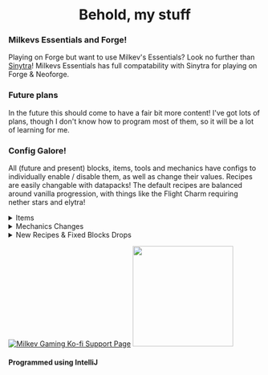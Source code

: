# <center>Behold, my stuff

### Milkevs Essentials and Forge!
Playing on Forge but want to use Milkev's Essentials? Look no further than [Sinytra](https://www.curseforge.com/minecraft/mc-mods/sinytra-connector)! Milkevs Essentials has full compatability with Sinytra for playing on Forge & Neoforge.

### Future plans
In the future this should come to have a fair bit more content! I've got lots of plans, though I don't know how to program most of them, so it will be a lot of learning for me.

### Config Galore!
All (future and present) blocks, items, tools and mechanics have configs to individually enable / disable them, as well as change their values. Recipes are easily changable with datapacks! The default recipes are balanced around vanilla progression, with things like the Flight Charm requiring nether stars and elytra!

<details>
<summary>Items</summary>
<details> 
  <summary>Extendo Grips (extend block/attack reach!)</summary>
   3 tiers of trinkets-equippable items that increase the players attack reach and block reach
</details>
<details> 
  <summary>Flight Charm (creative flight!)</summary>
A super original item that enables creative-like flight while equipped 
</details>
<details> 
  <summary>Tool Belt (an extra toolbar!)</summary>
A belt that allows you to swap out your hotbar with a second hotbar when using its keybind
</details>
<details> 
  <summary>Donut (eat even when you are full!)</summary>
An equippable donut that allows the player to eat even when at max hunger.
</details>
<details> 
  <summary>Jelly Filled Donut (never go hungry again!)</summary>
In addition to the effects of the regular Donut, the Jelly Filled Donut continuously fills your hunger and saturation.
</details>
<details>
  <summary>Condensed Rotten Flesh (rotten flesh to leather! again?)</summary>
Crafted with 5 rotten flesh, you can smelt or smoke this to get leather
</details>
<details>
  <summary>Dirt Singularity (for we all worship what is true - dirt)</summary>
Imploding dirt with the help of a netherite star has caused the creation of an endless amount of the stuff
</details>
</details>

<details>
<summary>Mechanics Changes</summary>
<details>
<summary>Instant Shield Block</summary>
Shields block instantly instead of having an invisible delay
</details>
<details>
<summary>Shield Surfing (off by default)</summary>
Holding up a shield nullifies fall damage
</details>
</details>

<details> 
<summary>New Recipes & Fixed Blocks Drops</summary>
<details>
<summary>Cobwebs <-> String</summary>
Cobwebs are craftable from string and vice versa just like other material blocks
</details>
<details>
<summary>Fortunable Ancient Debris</summary>
Ancient debris is effected by fortune, dropping multiple scrap! Use silk touch if you want the debris itself.
</details>
<details>
<summary>Wheat Fortune Fix</summary>
Wheat is also effected by fortune, not just the seeds (in vanilla only the seeds are)
</details>
</details>

[![Milkev Gaming Ko-fi Support Page](https://cdn.modrinth.com/data/cached_images/b7b86091251537403a7244affd5494198a163450.jpeg)](https://ko-fi.com/milkevgaming)
<img src="https://cdn.modrinth.com/data/cached_images/343a4cdc7be7fa26dfd02e5d47dfbffa99016f2f.png" width="200" height="200" />
#### Programmed using IntelliJ
